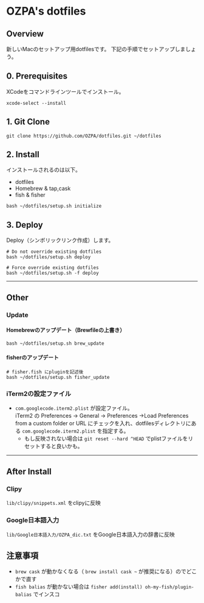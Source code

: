 # OZPA's dotfiles

## Overview
新しいMacのセットアップ用dotfilesです。
下記の手順でセットアップしましょう。

## 0. Prerequisites
XCodeをコマンドラインツールでインストール。

```
xcode-select --install
```

## 1. Git Clone
```
git clone https://github.com/OZPA/dotfiles.git ~/dotfiles
```

## 2. Install
インストールされるのは以下。
* dotfiles
* Homebrew & tap,cask
* fish & fisher

```
bash ~/dotfiles/setup.sh initialize
```

## 3. Deploy
Deploy（シンボリックリンク作成）します。

```
# Do not override existing dotfiles
bash ~/dotfiles/setup.sh deploy

# Force override existing dotfiles
bash ~/dotfiles/setup.sh -f deploy
```

---

## Other
### Update

#### Homebrewのアップデート（Brewfileの上書き）
```
bash ~/dotfiles/setup.sh brew_update
```

#### fisherのアップデート
```
# fisher.fish にpluginを記述後
bash ~/dotfiles/setup.sh fisher_update
```

### iTerm2の設定ファイル
* `com.googlecode.iterm2.plist` が設定ファイル。  
iTerm2 の Preferences -> General -> Preferences ->Load Preferences from a custom folder or URL にチェックを入れ、dotfilesディレクトリにある `com.googlecode.iterm2.plist` を指定する。
  + もし反映されない場合は `git reset --hard ^HEAD` でplistファイルをリセットすると良いかも。
---

## After Install
### Clipy
`lib/clipy/snippets.xml` をclipyに反映

### Google日本語入力
`lib/Google日本語入力/OZPA_dic.txt` をGoogle日本語入力の辞書に反映


## 注意事項
* `brew cask` が動かなくなる（ `brew install cask ~` が推奨になる）のでどこかで直す
* `fish balias` が動かない場合は `fisher add(install) oh-my-fish/plugin-balias` でインスコ